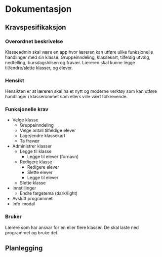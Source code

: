 # Dokumentasjon

## Kravspesifikaksjon

### Overordnet beskrivelse
Klasseadmin skal være en app hvor læreren kan utføre ulike funksjonelle handlinger med sin klasse.
Gruppeinndeling, klassekart, tilfeldig utvalg, nedtelling, bursdagshilsen og fravær.
Læreren skal kunne legge til/endre/slette klasser, og elever.

### Hensikt
Hensikten er at læreren skal ha et nytt og moderne verktøy som kan utføre handlinger i klasserommet som ellers ville vært tidkrevende.

### Funksjonelle krav
- Velge klasse
  - Gruppeinndeling
  - Velge antall tilfeldige elever
  - Lage/endre klassekart
  - Ta fravær
- Administrer klasser
  - Legge til klasse
    - Legge til elever (fornavn)
  - Redigere klasse
    - Redigere elever
    - Slette elever
    - Legge til elever
  - Slette klasse
- Innstillinger
  - Endre fargetema (dark/light)
- Avslutt programmet
- Info-modal

### Bruker
Lærere som har ansvar for én eller flere klasser.
De skal laste ned programmet og bruke det.

## Planlegging

### 
